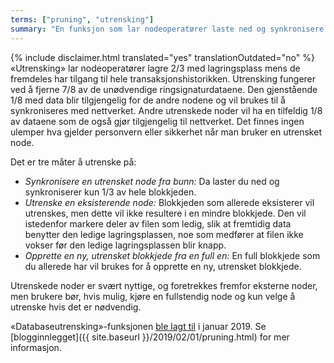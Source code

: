 ```yaml
---
terms: ["pruning", "utrensking"]
summary: "En funksjon som lar nodeoperatører laste ned og synkronisere bare 1/3 av blokkjeden"
---
```


{% include disclaimer.html translated="yes" translationOutdated="no" %}
«Utrensking» lar nodeoperatører lagre 2/3 med lagringsplass mens de fremdeles har tilgang til hele transaksjonshistorikken. Utrensking fungerer ved å fjerne 7/8 av de unødvendige ringsignaturdataene. Den gjenstående 1/8 med data blir tilgjengelig for de andre nodene og vil brukes til å synkroniseres med nettverket. Andre utrenskede noder vil ha en tilfeldig 1/8 av dataene som de også gjør tilgjengelig til nettverket. Det finnes ingen ulemper hva gjelder personvern eller sikkerhet når man bruker en utrensket node.

Det er tre måter å utrenske på:

- *Synkronisere en utrensket node fra bunn:* Da laster du ned og synkroniserer kun 1/3 av hele blokkjeden.
- *Utrenske en eksisterende node:* Blokkjeden som allerede eksisterer vil utrenskes, men dette vil ikke resultere i en mindre blokkjede. Den vil istedenfor markere deler av filen som ledig, slik at fremtidig data benytter den ledige lagringsplassen, noe som medfører at filen ikke vokser før den ledige lagringsplassen blir knapp.
- *Opprette en ny, utrensket blokkjede fra en full en:* En full blokkjede som du allerede har vil brukes for å opprette en ny, utrensket blokkjede.

Utrenskede noder er svært nyttige, og foretrekkes fremfor eksterne noder, men brukere bør, hvis mulig, kjøre en fullstendig node og kun velge å utrenske hvis det er nødvendig.

«Databaseutrensking»-funksjonen [ble lagt til](https://github.com/monero-project/monero/pull/4843) i januar 2019. Se [blogginnlegget]({{ site.baseurl }}/2019/02/01/pruning.html) for mer informasjon.
